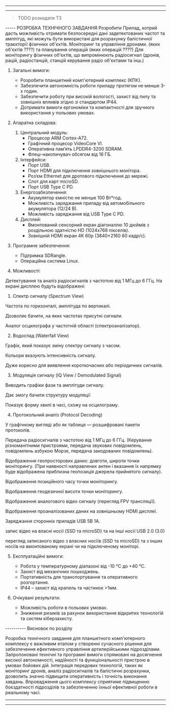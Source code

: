 
---

---

> TODO розкидати ТЗ

----- РОЗРОБКА ТЕХНІЧНОГО ЗАВДАННЯ
Розробити Прилад, котрий дасть можливість отримати безпосередні дані задетектованих частот та амплітуд, які можуть бути використані для розрахунку балістичної траєкторії фізичних об'єктів. Моніторинг та управління дронами. (яких об'єктів ????)  та планування операцій (яких операцій ????) Для моніторингу фізичних об'єктів, що випромінюють радіосигнал (дронів, рацій, радіостанцій, станцій керування радіо об'єктами та інш.)

1. Загальні вимоги:
    * Розробити планшетний комп'ютерний комплекс (КПК).  
    * Забезпечити автономність роботи приладу протягом не менше 3-х годин.  
    * Забезпечити роботу при високій вологості, захист від пилу та зовнішніх впливів згідно зі стандартом IP44.  
    * Дотримати вимоги ергономіки та компактності для зручного використання у польових умовах.

2. Апаратна складова:

   1. Центральний модуль:
        * Процесор ARM Cortex-A72.  
        * Графічний процесор VideoCore VI.  
        * Оперативна пам’ять LPDDR4-3200 SDRAM.  
        * Флеш-накопичувач обсягом від 16 ГБ.
   2. Інтерфейси:
        * Порт USB.  
        * Порт HDMI для підключення зовнішнього монітора.  
        * Роз’єм Ethernet для дротового підключення до мережі.  
        * Слот для карт microSD.  
        * Порт USB Type C PD.
   3. Енергозабезпечення:
        * Акумулятор ємністю не менше 100 Вт\*год.  
        * Можливість заряджання приладу від автомобільного акумулятора (12/24 В).  
        * Можливість заряджання від USB Type C PD.
   4. Дисплей:
        * Вмонтований сенсорний екран діагоналлю 10 дюймів з роздільною здатністю HD (1024x768 пікселів).  
        * Зовнішній HDMI екран 4K 60р (3840×2160  60 кадр/с).

3. Програмне забезпечення:

    * Підтримка SDRangle.  
    * Операційна система Linux.

4. Можливості:

Детектування та аналіз радіосигналів з частотою від 1 МГц до 6 ГГц. На екрані дисплею будуть відображені:

1. Спектр сигналу (Spectrum View)

Частота по горизонталі, амплітуда по вертикалі.

Дозволяє бачити, на яких частотах присутні сигнали.

Аналог осцилографа у частотній області (спектроаналізатор).

2. Водоспад (Waterfall View)

Графік, який показує зміну спектру сигналу з часом.

Кольори вказують інтенсивність сигналу.

Дуже корисно для виявлення короткочасних або періодичних сигналів.

3. Модуляція сигналу (IQ View / Demodulated Signal)

Виводить графіки фази та амплітуди сигналу.

Дає змогу бачити структуру модуляції

Показує форму хвилі в часі, схожу на осцилограму.

4. Протокольний аналіз (Protocol Decoding)

У графічному вигляді або як таблиця — розшифровані пакети протоколів.

Передача радіосигналів з частотою від 1 МГц до 6 ГГц. (Керування різноманітними пристроями, передача звукових повідомлень, повідомлень азбукою Морзе, передача закодованих повідомлень).

Відображення геопросторових даних: довготи, широти точки моніторингу. (При наявності направлених антен і вказання їх напрямку буде відображена приблизна геопозиція джерела прийнятого сигналу).

Відображення позиційного часу точки моніторингу.

Відображення геодезичної висоти точки моніторингу.

Відображення аналогового відео сигналу (перегляд FPV трансляції).

Відображення проаналізованих даних на зовнішньому HDMI дисплеї.

Заряджання сторонніх приладів USB 5В 1А.

запис відео на власні носії (SSD та microSD) та на інші носії USB 2.0 (3.0)

перегляд записаного відео з власних носіїв (SSD та microSD) та з інших носіїв на вмонтованому екрані чи на підключеному моніторі.


5. Експлуатаційні вимоги:
    * Робота у температурному діапазоні від \-10 °C до \+40 °C.  
    * Захист від механічних пошкоджень.  
    * Портативність для транспортування та оперативного розгортання.  
    * IP44 – захист від крапель та частинок \>1мм.

6. Очікувані результати:
    * Можливість роботи в польових умовах.  
    * Зниження ризиків за рахунок використання відкритих технологій та систем кіберзахисту.

---------- Висновок по розділу

Розробка технічного завдання для планшетного комп'ютерного комплексу є важливим етапом у створенні сучасного рішення для забезпечення ефективного управління артилерійськими підрозділами. Запропоновані технічні та програмні вимоги спрямовані на досягнення високої автономності, надійності та функціональності пристрою в умовах бойових дій. Інтеграція передових технологій, таких як моніторинг дронів, аналіз радіосигналів та балістичні розрахунки, дозволить значно підвищити оперативність і точність виконання завдань. Впровадження цього комплексу сприятиме підвищенню боєздатності підрозділів та забезпеченню їхньої ефективної роботи в реальному часі.

---

---